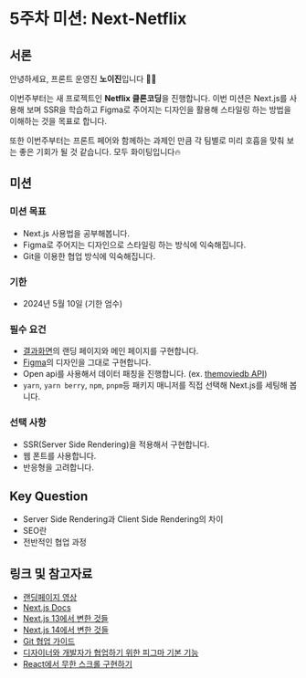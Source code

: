 # 5주차 미션: Next-Netflix

## 서론

안녕하세요, 프론트 운영진 **노이진**입니다 🐶🍮

이번주부터는 새 프로젝트인 **Netflix 클론코딩**을 진행합니다. 이번 미션은 Next.js를 사용해 보며 SSR을 학습하고 Figma로 주어지는 디자인을 활용해 스타일링 하는 방법을 이해하는 것을 목표로 합니다.

또한 이번주부터는 프론트 페어와 함께하는 과제인 만큼 각 팀별로 미리 호흡을 맞춰 보는 좋은 기회가 될 것 같습니다. 모두 화이팅입니다🔥

## 미션

### 미션 목표

- Next.js 사용법을 공부해봅니다.
- Figma로 주어지는 디자인으로 스타일링 하는 방식에 익숙해집니다.
- Git을 이용한 협업 방식에 익숙해집니다.

### 기한

- 2024년 5월 10일 (기한 엄수)

### 필수 요건

- [결과화면](https://next-netflix-18th-2.vercel.app/home)의 랜딩 페이지와 메인 페이지를 구현합니다.
- [Figma](https://www.figma.com/file/UqdXDovIczt1Gl0IjknHQf/Netflix?node-id=0%3A1)의 디자인을 그대로 구현합니다.
- Open api를 사용해서 데이터 패칭을 진행합니다. (ex. [themoviedb API](https://developers.themoviedb.org/3/getting-started/introduction))
- `yarn`, `yarn berry`, `npm`, `pnpm`등 패키지 매니저를 직접 선택해 Next.js를 세팅해 봅니다.

### 선택 사항

- SSR(Server Side Rendering)을 적용해서 구현합니다.
- 웹 폰트를 사용합니다.
- 반응형을 고려합니다.

## **Key Question**

- Server Side Rendering과 Client Side Rendering의 차이
- SEO란
- 전반적인 협업 과정

## 링크 및 참고자료

- [랜딩페이지 영상](https://lottiefiles.com/kr/)
- [Next.js Docs](https://beta.nextjs.org/docs)
- [Next.js 13에서 변한 것들](https://velog.io/@hang_kem_0531/Next.js-13%EC%9D%B4-%EB%82%98%EC%99%80%EB%B2%84%EB%A0%B8%EB%8B%A4)
- [Next.js 14에서 변한 것들](https://velog.io/@lee_1124/Next.js-14-%EC%97%85%EB%8D%B0%EC%9D%B4%ED%8A%B8)
- [Git 협업 가이드](https://velog.io/@jinuku/Git-%ED%98%91%EC%97%85-%EA%B0%80%EC%9D%B4%EB%93%9C)
- [디자이너와 개발자가 협업하기 위한 피그마 기본 기능](https://chingguhl.tistory.com/entry/%EA%B0%9C%EB%B0%9C%EC%9E%90%EA%B0%80-%EA%BC%AD-%EC%95%8C%EC%95%84%EC%95%BC-%ED%95%A0-%ED%94%BC%EA%B7%B8%EB%A7%88-10%EA%B0%80%EC%A7%80-%EA%B8%B0%EB%8A%A5-%EB%94%94%EC%9E%90%EC%9D%B4%EB%84%88%EC%99%80-%EA%B0%9C%EB%B0%9C%EC%9E%90%EA%B0%80-%ED%98%91%EC%97%85%ED%95%98%EA%B8%B0-%EC%9C%84%ED%95%9C-%ED%94%BC%EA%B7%B8%EB%A7%88-%EA%B8%B0%EB%B3%B8-%EA%B8%B0%EB%8A%A5)
- [React에서 무한 스크롤 구현하기](https://tech.kakaoenterprise.com/149)
